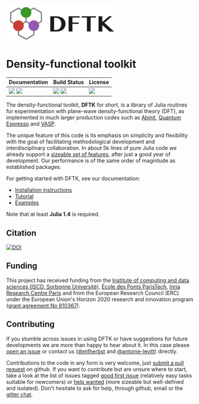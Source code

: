 <img src="https://raw.githubusercontent.com/JuliaMolSim/DFTK.jl/master/docs/logo/DFTK_750x250.png" alt="dftk logo" height="100px" />

# Density-functional toolkit

| **Documentation**                                       | **Build Status**                                       |  **License**                     |
|:------------------------------------------------------- |:------------------------------------------------------ |:-------------------------------- |
| [![][docs-img]][docs-url] [![][gitter-img]][gitter-url] | [![][travis-img]][travis-url] [![][cov-img]][cov-url]  | [![][license-img]][license-url]  |

[docs-img]: https://img.shields.io/badge/docs-dev-blue.svg
[docs-url]: https://juliamolsim.github.io/DFTK.jl/dev

[gitter-img]: https://badges.gitter.im/DFTK-jl/community.svg
[gitter-url]: https://gitter.im/DFTK-jl/community

[travis-img]: https://travis-ci.com/JuliaMolSim/DFTK.jl.svg?branch=master
[travis-url]: https://travis-ci.com/JuliaMolSim/DFTK.jl

[cov-img]: https://coveralls.io/repos/JuliaMolSim/DFTK.jl/badge.svg?branch=master&service=github
[cov-url]: https://coveralls.io/github/JuliaMolSim/DFTK.jl?branch=master

[license-img]: https://img.shields.io/github/license/JuliaMolSim/DFTK.jl.svg?maxAge=2592000
[license-url]: https://github.com/JuliaMolSim/DFTK.jl/blob/master/LICENSE

The density-functional toolkit, **DFTK** for short, is a library of
Julia routines for experimentation with plane-wave
density-functional theory (DFT), as implemented in much larger
production codes such as [Abinit](https://www.abinit.org/),
[Quantum Espresso](http://quantum-espresso.org/) and
[VASP](https://www.vasp.at/).

The unique feature of this code is its emphasis on simplicity and flexibility
with the goal of facilitating methodological development and
interdisciplinary collaboration.
In about 5k lines of pure Julia code we already support a
[sizeable set of features](https://juliamolsim.github.io/DFTK.jl/dev/index.html#package-features-1),
after just a good year of development.
Our performance is of the same order of magnitude as established packages.

For getting started with DFTK, see our documentation:
- [Installation instructions](https://juliamolsim.github.io/DFTK.jl/dev/guide/installation/)
- [Tutorial](https://juliamolsim.github.io/DFTK.jl/dev/guide/tutorial/)
- [Examples](https://juliamolsim.github.io/DFTK.jl/dev/#example-index-1)

Note that at least **Julia 1.4** is required.

## Citation
[![DOI](https://zenodo.org/badge/181734238.svg)](https://zenodo.org/badge/latestdoi/181734238)

## Funding
This project has received funding from
the [Institute of computing and data sciences (ISCD, Sorbonne Université)](https://iscd.sorbonne-universite.fr/),
[École des Ponts ParisTech](https://enpc.fr), [Inria Research Centre Paris](https://www.inria.fr/fr/centre-inria-de-paris)
and from the European Research Council (ERC) under the European Union's Horizon 2020 research and
innovation program ([grant agreement No 810367](https://cordis.europa.eu/project/id/810367)).

## Contributing
If you stumble across issues in using DFTK
or have suggestions for future developments
we are more than happy to hear about it.
In this case please [open an issue](https://github.com/JuliaMolSim/DFTK.jl/issues)
or contact us ([@mfherbst](https://github.com/mfherbst)
and [@antoine-levitt](https://github.com/antoine-levitt)) directly.

Contributions to the code in any form is very welcome,
just [submit a pull request](https://github.com/JuliaMolSim/DFTK.jl/pulls)
on github. If you want to contribute but are unsure where to start, take a look
at the list of issues tagged [good first issue](https://github.com/JuliaMolSim/DFTK.jl/issues?q=is%3Aissue+is%3Aopen+label%3A%22good+first+issue%22)
(relatively easy tasks suitable for newcomers) or [help wanted](https://github.com/JuliaMolSim/DFTK.jl/issues?q=is%3Aissue+is%3Aopen+label%3A%22help+wanted%22)
(more sizeable but well-defined and isolated).
Don't hesitate to ask for help, through github, email or the [gitter chat](https://gitter.im/DFTK-jl/community).
